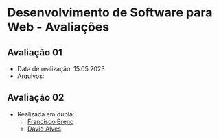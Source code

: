# Desenvolvimento de Software para Web - Avaliações

## Avaliação 01
- Data de realização: 15.05.2023
- Arquivos:

## Avaliação 02
- Realizada em dupla:
  - [Francisco Breno](https://github.com/FrBreno)
  - [David Alves](https://github.com/dev-david-alves?tab=repositories)
